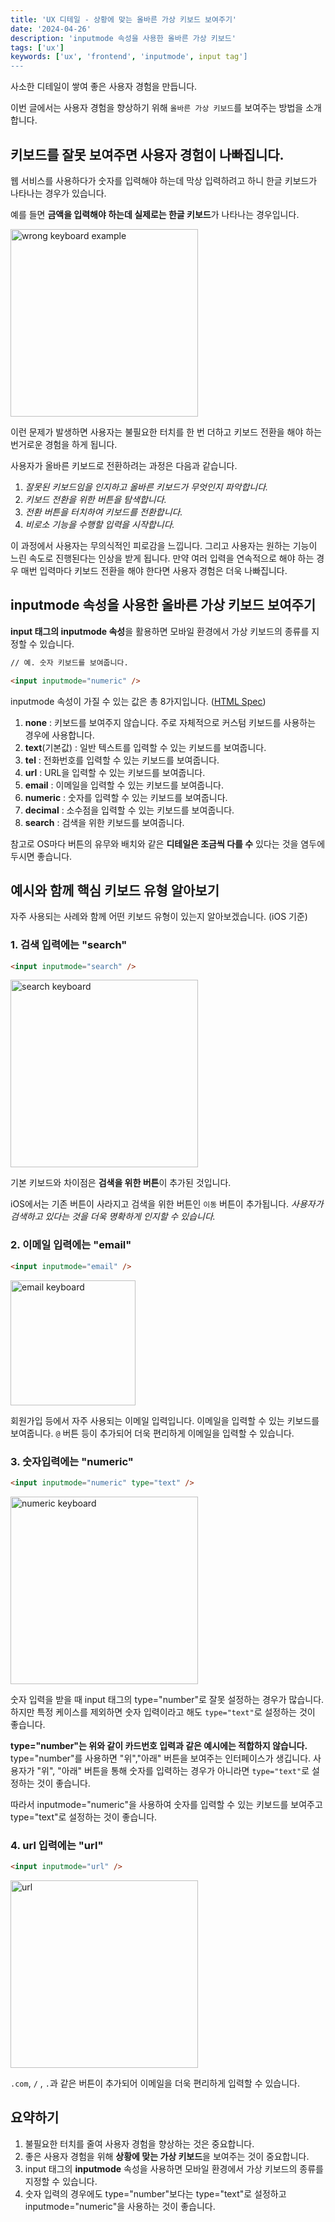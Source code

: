 ```yaml
---
title: 'UX 디테일 - 상황에 맞는 올바른 가상 키보드 보여주기'
date: '2024-04-26'
description: 'inputmode 속성을 사용한 올바른 가상 키보드'
tags: ['ux']
keywords: ['ux', 'frontend', 'inputmode', input tag']
---
```


사소한 디테일이 쌓여 좋은 사용자 경험을 만듭니다.

이번 글에서는 사용자 경험을 향상하기 위해 `올바른 가상 키보드`를 보여주는 방법을 소개합니다.

## 키보드를 잘못 보여주면 사용자 경험이 나빠집니다.

웹 서비스를 사용하다가 숫자를 입력해야 하는데 막상 입력하려고 하니 한글 키보드가 나타나는 경우가 있습니다.

예를 들면 **금액을 입력해야 하는데 실제로는 한글 키보드**가 나타나는 경우입니다.

<img src="https://github.com/sa02045/blog/assets/50866506/9dcdd0bf-cd80-46cf-823f-5339b5989dfe" width="300" alt="wrong keyboard example"/>

이런 문제가 발생하면 사용자는 불필요한 터치를 한 번 더하고 키보드 전환을 해야 하는 번거로운 경험을 하게 됩니다.

사용자가 올바른 키보드로 전환하려는 과정은 다음과 같습니다.

1. _잘못된 키보드임을 인지하고 올바른 키보드가 무엇인지 파악합니다._
2. _키보드 전환을 위한 버튼을 탐색합니다._
3. _전환 버튼을 터치하여 키보드를 전환합니다._
4. _비로소 기능을 수행할 입력을 시작합니다._

이 과정에서 사용자는 무의식적인 피로감을 느낍니다. 그리고 사용자는 원하는 기능이 느린 속도로 진행된다는 인상을 받게 됩니다. 만약 여러 입력을 연속적으로 해야 하는 경우 매번 입력마다 키보드 전환을 해야 한다면 사용자 경험은 더욱 나빠집니다.

## inputmode 속성을 사용한 올바른 가상 키보드 보여주기

**input 태그의 inputmode 속성**을 활용하면 모바일 환경에서 가상 키보드의 종류를 지정할 수 있습니다.

```html
// 예. 숫자 키보드를 보여줍니다.

<input inputmode="numeric" />
```

inputmode 속성이 가질 수 있는 값은 총 8가지입니다. ([HTML Spec](https://html.spec.whatwg.org/multipage/interaction.html#attr-inputmode))

1. **none** : 키보드를 보여주지 않습니다. 주로 자체적으로 커스텀 키보드를 사용하는 경우에 사용합니다.
2. **text**(기본값) : 일반 텍스트를 입력할 수 있는 키보드를 보여줍니다.
3. **tel** : 전화번호를 입력할 수 있는 키보드를 보여줍니다.
4. **url** : URL을 입력할 수 있는 키보드를 보여줍니다.
5. **email** : 이메일을 입력할 수 있는 키보드를 보여줍니다.
6. **numeric** : 숫자를 입력할 수 있는 키보드를 보여줍니다.
7. **decimal** : 소수점을 입력할 수 있는 키보드를 보여줍니다.
8. **search** : 검색을 위한 키보드를 보여줍니다.

참고로 OS마다 버튼의 유무와 배치와 같은 **디테일은 조금씩 다를 수** 있다는 것을 염두에 두시면 좋습니다.

## 예시와 함께 핵심 키보드 유형 알아보기

자주 사용되는 사례와 함께 어떤 키보드 유형이 있는지 알아보겠습니다. (iOS 기준)

### 1. 검색 입력에는 "search"

```html
<input inputmode="search" />
```

<img src="https://github.com/sa02045/blog/assets/50866506/29079afe-68ed-4848-9727-4de4fbe08c90" width="300" alt="search keyboard"/>

기본 키보드와 차이점은 **검색을 위한 버튼**이 추가된 것입니다.

iOS에서는 기존 버튼이 사라지고 검색을 위한 버튼인 `이동` 버튼이 추가됩니다. _사용자가 검색하고 있다는 것을 더욱 명확하게 인지할 수 있습니다._

### 2. 이메일 입력에는 "email"

```html
<input inputmode="email" />
```

<img src="https://github.com/sa02045/blog/assets/50866506/fe25fa69-c86b-493e-86ba-46ab9afc9c43" width="200" alt="email keyboard"/>

회원가입 등에서 자주 사용되는 이메일 입력입니다. 이메일을 입력할 수 있는 키보드를 보여줍니다. `@` 버튼 등이 추가되어 더욱 편리하게 이메일을 입력할 수 있습니다.

### 3. 숫자입력에는 "numeric"

```html
<input inputmode="numeric" type="text" />
```

<img src="https://github.com/sa02045/blog/assets/50866506/8e7eec31-92c8-43ff-9664-6a7af4282743" width="300" alt="numeric keyboard"/>

숫자 입력을 받을 때 input 태그의 type="number"로 잘못 설정하는 경우가 많습니다. 하지만 특정 케이스를 제외하면 숫자 입력이라고 해도 `type="text"`로 설정하는 것이 좋습니다.

**type="number"는 위와 같이 카드번호 입력과 같은 예시에는 적합하지 않습니다.** type="number"를 사용하면 "위","아래" 버튼을 보여주는 인터페이스가 생깁니다. 사용자가 "위", "아래" 버튼을 통해 숫자를 입력하는 경우가 아니라면 `type="text"`로 설정하는 것이 좋습니다.

따라서 inputmode="numeric"을 사용하여 숫자를 입력할 수 있는 키보드를 보여주고 type="text"로 설정하는 것이 좋습니다.

### 4. url 입력에는 "url"

```html
<input inputmode="url" />
```

<img src="https://github.com/sa02045/blog/assets/50866506/3482e78f-bede-4b34-b117-e7b9df17ab7b" width="300" alt="url"/>

`.com`, `/` , `.`과 같은 버튼이 추가되어 이메일을 더욱 편리하게 입력할 수 있습니다.

## 요약하기

1. 불필요한 터치를 줄여 사용자 경험을 향상하는 것은 중요합니다.
2. 좋은 사용자 경험을 위해 **상황에 맞는 가상 키보드**을 보여주는 것이 중요합니다.
3. input 태그의 **inputmode** 속성을 사용하면 모바일 환경에서 가상 키보드의 종류를 지정할 수 있습니다.
4. 숫자 입력의 경우에도 type="number"보다는 type="text"로 설정하고 inputmode="numeric"을 사용하는 것이 좋습니다.
